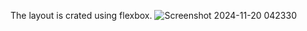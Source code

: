 The layout is crated using flexbox.
![Screenshot 2024-11-20 042330](https://github.com/user-attachments/assets/613cc50d-d724-48b9-98e4-f20f753f875a)
